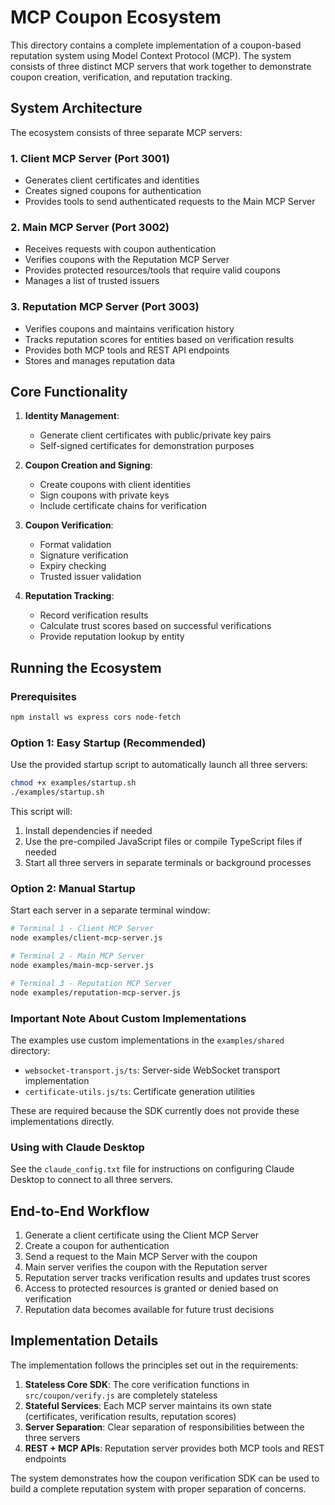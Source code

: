 # MCP Coupon Ecosystem

This directory contains a complete implementation of a coupon-based reputation system using Model Context Protocol (MCP). The system consists of three distinct MCP servers that work together to demonstrate coupon creation, verification, and reputation tracking.

## System Architecture

The ecosystem consists of three separate MCP servers:

### 1. Client MCP Server (Port 3001)
- Generates client certificates and identities
- Creates signed coupons for authentication
- Provides tools to send authenticated requests to the Main MCP Server

### 2. Main MCP Server (Port 3002)
- Receives requests with coupon authentication
- Verifies coupons with the Reputation MCP Server
- Provides protected resources/tools that require valid coupons
- Manages a list of trusted issuers

### 3. Reputation MCP Server (Port 3003)
- Verifies coupons and maintains verification history
- Tracks reputation scores for entities based on verification results
- Provides both MCP tools and REST API endpoints
- Stores and manages reputation data

## Core Functionality

1. **Identity Management**:
   - Generate client certificates with public/private key pairs
   - Self-signed certificates for demonstration purposes
   
2. **Coupon Creation and Signing**:
   - Create coupons with client identities
   - Sign coupons with private keys
   - Include certificate chains for verification
   
3. **Coupon Verification**:
   - Format validation
   - Signature verification
   - Expiry checking
   - Trusted issuer validation
   
4. **Reputation Tracking**:
   - Record verification results
   - Calculate trust scores based on successful verifications
   - Provide reputation lookup by entity

## Running the Ecosystem

### Prerequisites

```bash
npm install ws express cors node-fetch
```

### Option 1: Easy Startup (Recommended)

Use the provided startup script to automatically launch all three servers:

```bash
chmod +x examples/startup.sh
./examples/startup.sh
```

This script will:
1. Install dependencies if needed
2. Use the pre-compiled JavaScript files or compile TypeScript files if needed
3. Start all three servers in separate terminals or background processes

### Option 2: Manual Startup

Start each server in a separate terminal window:

```bash
# Terminal 1 - Client MCP Server
node examples/client-mcp-server.js

# Terminal 2 - Main MCP Server
node examples/main-mcp-server.js

# Terminal 3 - Reputation MCP Server
node examples/reputation-mcp-server.js
```

### Important Note About Custom Implementations

The examples use custom implementations in the `examples/shared` directory:

- `websocket-transport.js/ts`: Server-side WebSocket transport implementation
- `certificate-utils.js/ts`: Certificate generation utilities

These are required because the SDK currently does not provide these implementations directly.

### Using with Claude Desktop

See the `claude_config.txt` file for instructions on configuring Claude Desktop to connect to all three servers.

## End-to-End Workflow

1. Generate a client certificate using the Client MCP Server
2. Create a coupon for authentication
3. Send a request to the Main MCP Server with the coupon
4. Main server verifies the coupon with the Reputation server
5. Reputation server tracks verification results and updates trust scores
6. Access to protected resources is granted or denied based on verification
7. Reputation data becomes available for future trust decisions

## Implementation Details

The implementation follows the principles set out in the requirements:

1. **Stateless Core SDK**: The core verification functions in `src/coupon/verify.js` are completely stateless
2. **Stateful Services**: Each MCP server maintains its own state (certificates, verification results, reputation scores)
3. **Server Separation**: Clear separation of responsibilities between the three servers
4. **REST + MCP APIs**: Reputation server provides both MCP tools and REST endpoints

The system demonstrates how the coupon verification SDK can be used to build a complete reputation system with proper separation of concerns.